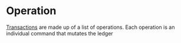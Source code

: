 # Operation

[Transactions](transaction.md) are made up of a list of operations. Each operation is an individual command that mutates the ledger

